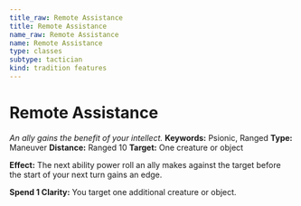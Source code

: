 ```yaml
---
title_raw: Remote Assistance
title: Remote Assistance
name_raw: Remote Assistance
name: Remote Assistance
type: classes
subtype: tactician
kind: tradition features
---
```


# Remote Assistance

*An ally gains the benefit of your intellect.* **Keywords:** Psionic, Ranged **Type:** Maneuver **Distance:** Ranged 10 **Target:** One creature or object

**Effect:** The next ability power roll an ally makes against the target before the start of your next turn gains an edge.

**Spend 1 Clarity:** You target one additional creature or object.
